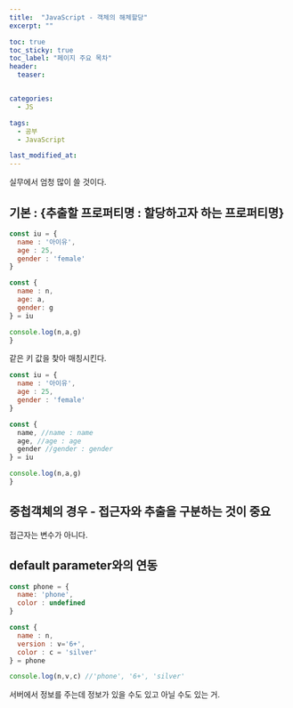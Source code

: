 ```yaml
---
title:  "JavaScript - 객체의 해체할당"
excerpt: ""

toc: true
toc_sticky: true
toc_label: "페이지 주요 목차"
header:
  teaser: 


categories:
  - JS

tags:
  - 공부
  - JavaScript

last_modified_at: 
---
```


실무에서 엄청 많이 쓸 것이다.

## 기본 : {추출할 프로퍼티명 : 할당하고자 하는 프로퍼티명}

```javascript
const iu = {
  name : '아이유',
  age : 25,
  gender : 'female'
}

const {
  name : n,
  age: a,
  gender: g
} = iu

console.log(n,a,g)
}
```

같은 키 값을 찾아 매칭시킨다.


```javascript
const iu = {
  name : '아이유',
  age : 25,
  gender : 'female'
}

const {
  name, //name : name
  age, //age : age
  gender //gender : gender
} = iu

console.log(n,a,g)
}
```

## 중첩객체의 경우 - 접근자와 추출을 구분하는 것이 중요

접근자는 변수가 아니다.

## default parameter와의 연동

```javascript
const phone = {
  name: 'phone',
  color : undefined
}

const {
  name : n,
  version : v='6+',
  color : c = 'silver'
} = phone

console.log(n,v,c) //'phone', '6+', 'silver'
```

서버에서 정보를 주는데 정보가 있을 수도 있고 아닐 수도 있는 거.


